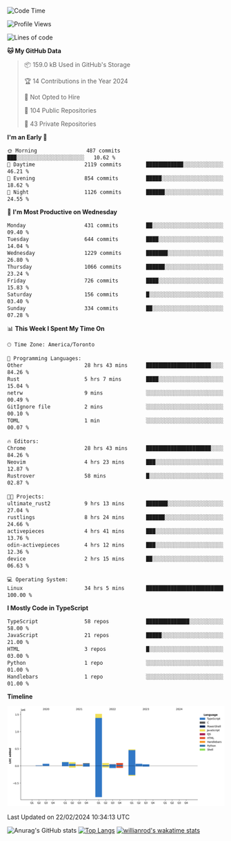 <!--START_SECTION:waka-->
![Code Time](http://img.shields.io/badge/Code%20Time-1%2C227%20hrs%2023%20mins-blue)

![Profile Views](http://img.shields.io/badge/Profile%20Views-1-blue)

![Lines of code](https://img.shields.io/badge/From%20Hello%20World%20I%27ve%20Written-2.7%20million%20lines%20of%20code-blue)

**🐱 My GitHub Data** 

> 📦 159.0 kB Used in GitHub's Storage 
 > 
> 🏆 14 Contributions in the Year 2024
 > 
> 🚫 Not Opted to Hire
 > 
> 📜 104 Public Repositories 
 > 
> 🔑 43 Private Repositories 
 > 
**I'm an Early 🐤** 

```text
🌞 Morning                487 commits         ███░░░░░░░░░░░░░░░░░░░░░░   10.62 % 
🌆 Daytime                2119 commits        ████████████░░░░░░░░░░░░░   46.21 % 
🌃 Evening                854 commits         █████░░░░░░░░░░░░░░░░░░░░   18.62 % 
🌙 Night                  1126 commits        ██████░░░░░░░░░░░░░░░░░░░   24.55 % 
```
📅 **I'm Most Productive on Wednesday** 

```text
Monday                   431 commits         ██░░░░░░░░░░░░░░░░░░░░░░░   09.40 % 
Tuesday                  644 commits         ████░░░░░░░░░░░░░░░░░░░░░   14.04 % 
Wednesday                1229 commits        ███████░░░░░░░░░░░░░░░░░░   26.80 % 
Thursday                 1066 commits        ██████░░░░░░░░░░░░░░░░░░░   23.24 % 
Friday                   726 commits         ████░░░░░░░░░░░░░░░░░░░░░   15.83 % 
Saturday                 156 commits         █░░░░░░░░░░░░░░░░░░░░░░░░   03.40 % 
Sunday                   334 commits         ██░░░░░░░░░░░░░░░░░░░░░░░   07.28 % 
```


📊 **This Week I Spent My Time On** 

```text
🕑︎ Time Zone: America/Toronto

💬 Programming Languages: 
Other                    28 hrs 43 mins      █████████████████████░░░░   84.26 % 
Rust                     5 hrs 7 mins        ████░░░░░░░░░░░░░░░░░░░░░   15.04 % 
netrw                    9 mins              ░░░░░░░░░░░░░░░░░░░░░░░░░   00.49 % 
GitIgnore file           2 mins              ░░░░░░░░░░░░░░░░░░░░░░░░░   00.10 % 
TOML                     1 min               ░░░░░░░░░░░░░░░░░░░░░░░░░   00.07 % 

🔥 Editors: 
Chrome                   28 hrs 43 mins      █████████████████████░░░░   84.26 % 
Neovim                   4 hrs 23 mins       ███░░░░░░░░░░░░░░░░░░░░░░   12.87 % 
Rustrover                58 mins             █░░░░░░░░░░░░░░░░░░░░░░░░   02.87 % 

🐱‍💻 Projects: 
ultimate_rust2           9 hrs 13 mins       ███████░░░░░░░░░░░░░░░░░░   27.04 % 
rustlings                8 hrs 24 mins       ██████░░░░░░░░░░░░░░░░░░░   24.66 % 
activepieces             4 hrs 41 mins       ███░░░░░░░░░░░░░░░░░░░░░░   13.76 % 
odin-activepieces        4 hrs 12 mins       ███░░░░░░░░░░░░░░░░░░░░░░   12.36 % 
device                   2 hrs 15 mins       ██░░░░░░░░░░░░░░░░░░░░░░░   06.63 % 

💻 Operating System: 
Linux                    34 hrs 5 mins       █████████████████████████   100.00 % 
```

**I Mostly Code in TypeScript** 

```text
TypeScript               58 repos            ██████████████░░░░░░░░░░░   58.00 % 
JavaScript               21 repos            █████░░░░░░░░░░░░░░░░░░░░   21.00 % 
HTML                     3 repos             █░░░░░░░░░░░░░░░░░░░░░░░░   03.00 % 
Python                   1 repo              ░░░░░░░░░░░░░░░░░░░░░░░░░   01.00 % 
Handlebars               1 repo              ░░░░░░░░░░░░░░░░░░░░░░░░░   01.00 % 
```



**Timeline**

![Lines of Code chart](https://raw.githubusercontent.com/wise-introvert/wise-introvert/master/assets/bar_graph.png)


 Last Updated on 22/02/2024 10:34:13 UTC
<!--END_SECTION:waka-->

![Anurag's GitHub stats](https://github-readme-stats.vercel.app/api?username=wise-introvert&count_private=true&show_icons=true)
[![Top Langs](https://github-readme-stats.vercel.app/api/top-langs/?username=wise-introvert&langs_count=10)](https://github.com/anuraghazra/github-readme-stats)
[![willianrod's wakatime stats](https://github-readme-stats.vercel.app/api/wakatime?username=wiseintrovert)](https://github.com/anuraghazra/github-readme-stats)
